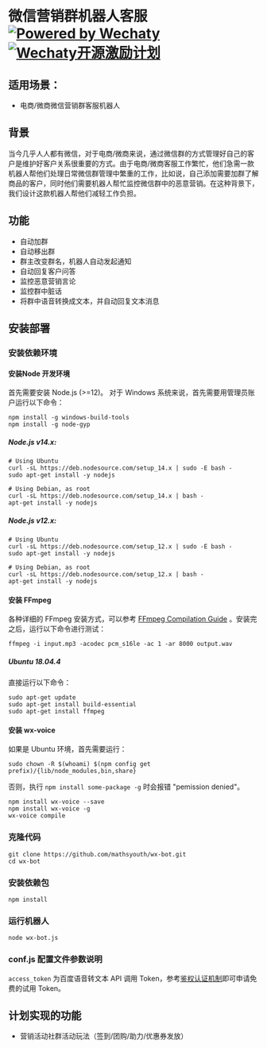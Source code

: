 # 微信营销群机器人客服 [![Powered by Wechaty](https://img.shields.io/badge/Powered%20By-Wechaty-green.svg)](https://github.com/chatie/wechaty)[![Wechaty开源激励计划](https://img.shields.io/badge/Wechaty-开源激励计划-green.svg)](https://github.com/juzibot/Welcome/wiki/Everything-about-Wechaty)


## 适用场景：

* 电商/微商微信营销群客服机器人


## 背景

当今几乎人人都有微信，对于电商/微商来说，通过微信群的方式管理好自己的客户是维护好客户关系很重要的方式。由于电商/微商客服工作繁忙，他们急需一款机器人帮他们处理日常微信群管理中繁重的工作，比如说，自己添加需要加群了解商品的客户，同时他们需要机器人帮忙监控微信群中的恶意营销。在这种背景下，我们设计这款机器人帮他们减轻工作负担。


## 功能

* 自动加群
* 自动移出群
* 群主改变群名，机器人自动发起通知
* 自动回复客户问答
* 监控恶意营销言论
* 监控群中脏话
* 将群中语音转换成文本，并自动回复文本消息 


## 安装部署

### 安装依赖环境

#### 安装Node 开发环境

首先需要安装 Node.js (>=12)。 对于 Windows 系统来说，首先需要用管理员账户运行以下命令：

```shell
npm install -g windows-build-tools
npm install -g node-gyp
```

##### Node.js v14.x:

```shell
# Using Ubuntu
curl -sL https://deb.nodesource.com/setup_14.x | sudo -E bash -
sudo apt-get install -y nodejs

# Using Debian, as root
curl -sL https://deb.nodesource.com/setup_14.x | bash -
apt-get install -y nodejs
```

##### Node.js v12.x:

```shell
# Using Ubuntu
curl -sL https://deb.nodesource.com/setup_12.x | sudo -E bash -
sudo apt-get install -y nodejs

# Using Debian, as root
curl -sL https://deb.nodesource.com/setup_12.x | bash -
apt-get install -y nodejs
```

#### 安装 FFmpeg

各种详细的 FFmpeg 安装方式，可以参考 [FFmpeg Compilation Guide](https://trac.ffmpeg.org/wiki/CompilationGuide) 。安装完之后，运行以下命令进行测试：

```shell
ffmpeg -i input.mp3 -acodec pcm_s16le -ac 1 -ar 8000 output.wav
```

##### Ubuntu 18.04.4

直接运行以下命令：

```shell
sudo apt-get update
sudo apt-get install build-essential
sudo apt-get install ffmpeg
```

#### 安装 wx-voice

如果是 Ubuntu 环境，首先需要运行：
```
sudo chown -R $(whoami) $(npm config get prefix)/{lib/node_modules,bin,share}
```
否则，执行 `npm install some-package -g` 时会报错 "pemission denied"。

```shell
npm install wx-voice --save
npm install wx-voice -g
wx-voice compile
```
 
### 克隆代码

```shell
git clone https://github.com/mathsyouth/wx-bot.git
cd wx-bot
```

### 安装依赖包

```shell
npm install
```

### 运行机器人

```shell
node wx-bot.js
```

### conf.js 配置文件参数说明

`access_token` 为百度语音转文本 API 调用 Token，参考[鉴权认证机制](https://ai.baidu.com/ai-doc/REFERENCE/Ck3dwjhhu)即可申请免费的试用 Token。


## 计划实现的功能

* 营销活动社群活动玩法（签到/团购/助力/优惠券发放）
